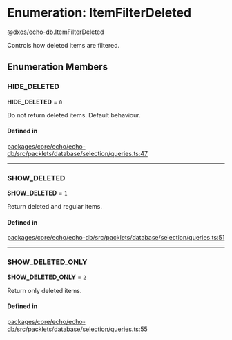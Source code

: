 # Enumeration: ItemFilterDeleted

[@dxos/echo-db](../modules/dxos_echo_db.md).ItemFilterDeleted

Controls how deleted items are filtered.

## Enumeration Members

### HIDE\_DELETED

 **HIDE\_DELETED** = ``0``

Do not return deleted items. Default behaviour.

#### Defined in

[packages/core/echo/echo-db/src/packlets/database/selection/queries.ts:47](https://github.com/dxos/dxos/blob/main/packages/core/echo/echo-db/src/packlets/database/selection/queries.ts#L47)

___

### SHOW\_DELETED

 **SHOW\_DELETED** = ``1``

Return deleted and regular items.

#### Defined in

[packages/core/echo/echo-db/src/packlets/database/selection/queries.ts:51](https://github.com/dxos/dxos/blob/main/packages/core/echo/echo-db/src/packlets/database/selection/queries.ts#L51)

___

### SHOW\_DELETED\_ONLY

 **SHOW\_DELETED\_ONLY** = ``2``

Return only deleted items.

#### Defined in

[packages/core/echo/echo-db/src/packlets/database/selection/queries.ts:55](https://github.com/dxos/dxos/blob/main/packages/core/echo/echo-db/src/packlets/database/selection/queries.ts#L55)
